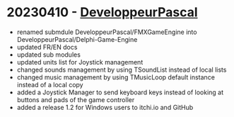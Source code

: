 # 20230410 - [DeveloppeurPascal](https://github.com/DeveloppeurPascal)

* renamed submdule DeveloppeurPascal/FMXGameEngine into DeveloppeurPascal/Delphi-Game-Engine
* updated FR/EN docs
* updated sub modules
* updated units list for Joystick management
* changed sounds management by using TSoundList instead of local lists
* changed music management by using TMusicLoop default instance instead of a local copy
* added a Joystick Manager to send keyboard keys instead of looking at buttons and pads of the game controller
* added a release 1.2 for Windows users to itchi.io and GitHub
